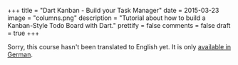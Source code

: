 +++
title = "Dart Kanban - Build your Task Manager"
date = 2015-03-23
image = "columns.png"
description = "Tutorial about how to build a Kanban-Style Todo Board with Dart."
prettify = false
comments = false
draft = true
+++

Sorry, this course hasn't been translated to English yet. It is only [available in German](/de/library/dart-kanban/).